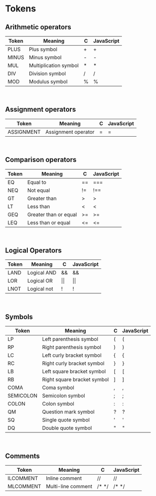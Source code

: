 # Tokens

## Arithmetic operators

| Token      | Meaning                 |      C      | JavaScript |
| ---------- | ----------------------- | ----------- | ---------- |
| PLUS       | Plus symbol             | +           | +          |
| MINUS      | Minus symbol            | -           | -          |
| MUL        | Multiplication symbol   | \*          | \*         |
| DIV        | Division symbol         | /           | /          |
| MOD        | Modulus symbol          | %           | %          |

<br>

## Assignment operators

| Token      | Meaning                 |      C      | JavaScript |
| ---------- | ----------------------- | ----------- | ---------- |
| ASSIGNMENT | Assignment operator     | =           | =          |

<br>

## Comparison operators

| Token      | Meaning                 |      C      | JavaScript |
| ---------- | ----------------------- | ----------- | ---------- |
| EQ         | Equal to                | ==          | ===        |
| NEQ        | Not equal               | !=          | !==        |
| GT         | Greater than            | >           | >          |
| LT         | Less than               | <           | <          |
| GEQ        | Greater than or equal   | >=          | >=         |
| LEQ        | Less than or equal      | <=          | <=         |


<br>

## Logical Operators

| Token      | Meaning                 |      C      | JavaScript |
| ---------- | ----------------------- | ----------- | ---------- |
| LAND       | Logical AND             | &&          | &&         |
| LOR        | Logical OR              | \|\|        | \|\|       |
| LNOT       | Logical not             | !           | !          |


<br>

## Symbols

| Token     | Meaning                     |      C      | JavaScript |
| --------- | --------------------------- | ----------- | ---------- |
| LP        | Left parenthesis symbol     | (           | (          |
| RP        | Right parenthesis symbol    | )           | )          |
| LC        | Left curly bracket symbol   | {           | {          |
| RC        | Right curly bracket symbol  | }           | }          |
| LB        | Left square bracket symbol  | [           | [          |
| RB        | Right square bracket symbol | ]           | ]          |
| COMA      | Coma symbol                 | ,           | ,          |
| SEMICOLON | Semicolon symbol            | ;           | ;          |
| COLON     | Colon symbol                | :           | :          |
| QM        | Question mark symbol        | ?           | ?          |
| SQ        | Single quote symbol         | '           | '          |
| DQ        | Double quote symbol         | "           | "          |

<br>

## Comments

| Token     | Meaning            | C           | JavaScript |
| --------- | ------------------ | ----------- | ---------- |
| ILCOMMENT | Inline comment     | //          | //         |
| MLCOMMENT | Multi-line comment | /\* \*/     | /\* \*/    |

<!-- | EXPONENT   | Exponent symbol         | ^           | ^          | -->